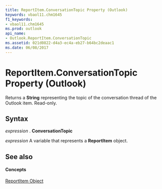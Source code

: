 ```yaml
---
title: ReportItem.ConversationTopic Property (Outlook)
keywords: vbaol11.chm1645
f1_keywords:
- vbaol11.chm1645
ms.prod: outlook
api_name:
- Outlook.ReportItem.ConversationTopic
ms.assetid: 021d0822-d4a3-ec4a-eb27-b64bc2deaac1
ms.date: 06/08/2017
---
```



# ReportItem.ConversationTopic Property (Outlook)

Returns a  **String** representing the topic of the conversation thread of the Outlook item. Read-only.


## Syntax

 _expression_ . **ConversationTopic**

 _expression_ A variable that represents a **ReportItem** object.


## See also


#### Concepts


[ReportItem Object](Outlook.ReportItem.md)

